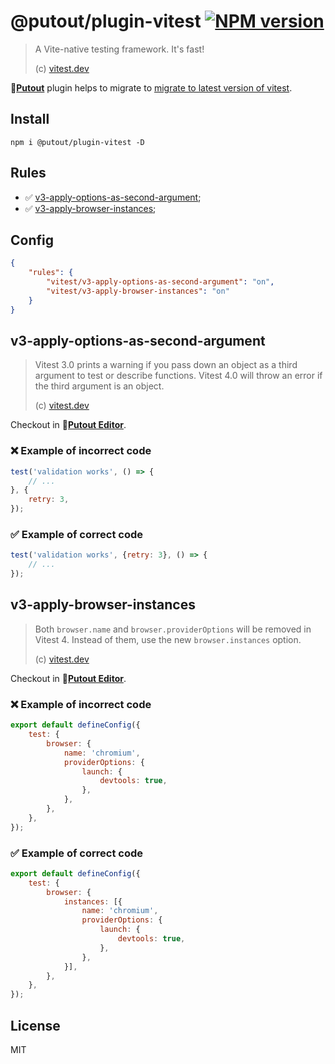 # @putout/plugin-vitest [![NPM version][NPMIMGURL]][NPMURL]

[NPMIMGURL]: https://img.shields.io/npm/v/@putout/plugin-vitest.svg?style=flat&longCache=true
[NPMURL]: https://npmjs.org/package/@putout/plugin-vitest "npm"

> A Vite-native testing framework. It's fast!
>
> (c) [vitest.dev](https://vitest.dev/)

🐊[**Putout**](https://github.com/coderaiser/putout) plugin helps to migrate to [migrate to latest version of vitest](https://vitest.dev/guide/migration.html#migration-guide).

## Install

```
npm i @putout/plugin-vitest -D
```

## Rules

- ✅ [v3-apply-options-as-second-argument](#v3-apply-options-as-second-argument);
- ✅ [v3-apply-browser-instances](#v3-apply-browser-instances);

## Config

```json
{
    "rules": {
        "vitest/v3-apply-options-as-second-argument": "on",
        "vitest/v3-apply-browser-instances": "on"
    }
}
```

## v3-apply-options-as-second-argument

> Vitest 3.0 prints a warning if you pass down an object as a third argument to test or describe functions.
> Vitest 4.0 will throw an error if the third argument is an object.
>
> (c) [vitest.dev](https://vitest.dev/guide/migration.html#test-options-as-a-third-argument)

Checkout in 🐊[**Putout Editor**](https://putout.cloudcmd.io/#/gist/908b58a6478a26c5ef14c5ee793bf59e/31712984095bcf59ccf9a1a2619e1a1c19f69891).

### ❌ Example of incorrect code

```js
test('validation works', () => {
    // ...
}, {
    retry: 3,
});
```

### ✅ Example of correct code

```js
test('validation works', {retry: 3}, () => {
    // ...
});
```

## v3-apply-browser-instances

> Both `browser.name` and `browser.providerOptions` will be removed in Vitest 4. Instead of them, use the new `browser.instances` option.
>
> (c) [vitest.dev](https://vitest.dev/guide/migration.html#test-options-as-a-third-argument)

Checkout in 🐊[**Putout Editor**](https://putout.cloudcmd.io/#/gist/1ffbaec363b8094137bb02f561ce2bd2/a3563e8c8ae9b18733d369f5669402e2da59d542).

### ❌ Example of incorrect code

```js
export default defineConfig({
    test: {
        browser: {
            name: 'chromium',
            providerOptions: {
                launch: {
                    devtools: true,
                },
            },
        },
    },
});
```

### ✅ Example of correct code

```js
export default defineConfig({
    test: {
        browser: {
            instances: [{
                name: 'chromium',
                providerOptions: {
                    launch: {
                        devtools: true,
                    },
                },
            }],
        },
    },
});
```

## License

MIT
